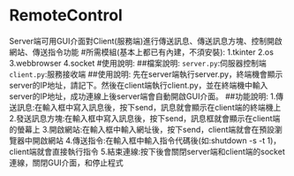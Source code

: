 # RemoteControl
Server端可用GUI介面對Client(服務端)進行傳送訊息、傳送訊息方塊、控制開啟網站、傳送指令功能
#所需模組(基本上都已有內建，不須安裝):
  1.tkinter
  2.os
  3.webbrowser
  4.socket
#使用說明:
##檔案說明:
`server.py`:伺服器控制端
`client.py`:服務接收端
##使用說明:
先在server端執行server.py，終端機會顯示server的IP地址，請記下。然後在client端執行client.py，並在終端機中輸入server的IP地址，成功連線上後server端會自動開啟GUI介面。
##功能說明:
  1.傳送訊息:在輸入框中寫入訊息後，按下send，訊息就會顯示在client端的終端機上
  2.發送訊息方塊:在輸入框中寫入訊息後，按下send，訊息框就會顯示在client端的螢幕上
  3.開啟網站:在輸入框中輸入網址後，按下send，client端就會在預設瀏覽器中開啟網站
  4.傳送指令:在輸入框中輸入指令代碼後(如:shutdown -s -t 1)，client端就會直接執行指令
  5.結束連線:按下後會關閉server端和client端的socket連線，關閉GUI介面，和停止程式
  
  
